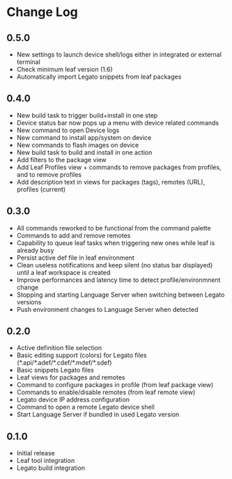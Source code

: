 # Change Log

## 0.5.0
- New settings to launch device shell/logs either in integrated or external terminal
- Check minimum leaf version (1.6)
- Automatically import Legato snippets from leaf packages

## 0.4.0
- New build task to trigger build+install in one step
- Device status bar now pops up a menu with device related commands
- New command to open Device logs
- New command to install app/system on device
- New commands to flash images on device
- New build task to build and install in one action
- Add filters to the package view
- Add Leaf Profiles view + commands to remove packages from profiles, and to remove profiles
- Add description text in views for packages (tags), remotes (URL), profiles (current)

## 0.3.0
- All commands reworked to be functional from the command palette
- Commands to add and remove remotes
- Capability to queue leaf tasks when triggering new ones while leaf is already busy
- Persist active def file in leaf environment
- Clean useless notifications and keep silent (no status bar displayed) until a leaf workspace is created
- Improve performances and latency time to detect profile/environmnent change
- Stopping and starting Language Server when switching between Legato versions
- Push environment changes to Language Server when detected

## 0.2.0
- Active definition file selection
- Basic editing support (colors) for Legato files (\*.api/\*.adef/\*.cdef/\*.mdef/\*.sdef)
- Basic snippets Legato files
- Leaf views for packages and remotes
- Command to configure packages in profile (from leaf package view)
- Commands to enable/disable remotes (from leaf remote view)
- Legato device IP address configuration
- Command to open a remote Legato device shell
- Start Language Server if bundled in used Legato version

## 0.1.0
- Initial release
- Leaf tool integration
- Legato build integration
